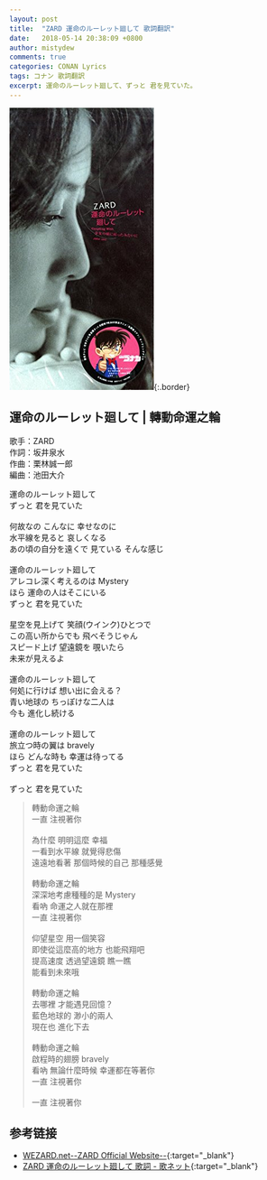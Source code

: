 ```yaml
---
layout: post
title:  "ZARD 運命のルーレット廻して 歌詞翻訳"
date:   2018-05-14 20:38:09 +0800
author: mistydew
comments: true
categories: CONAN Lyrics
tags: コナン 歌詞翻訳
excerpt: 運命のルーレット廻して、ずっと 君を見ていた。
---
```

![JBDJ-1041](/assets/images/cover/dc/JBDJ-1041.jpg){:.border}

## 運命のルーレット廻して | 轉動命運之輪

歌手：ZARD<br>
作詞：坂井泉水<br>
作曲：栗林誠一郎<br>
編曲：池田大介

<div class="lyric-original">
<p>
運命のルーレット廻して<br>
ずっと 君を見ていた<br>
<br>
何故なの こんなに 幸せなのに<br>
水平線を見ると 哀しくなる<br>
あの頃の自分を遠くで 見ている そんな感じ<br>
<br>
運命のルーレット廻して<br>
アレコレ深く考えるのは Mystery<br>
ほら 運命の人はそこにいる<br>
ずっと 君を見ていた<br>
<br>
星空を見上げて 笑顔(ウインク)ひとつで<br>
この高い所からでも 飛べそうじゃん<br>
スピード上げ 望遠鏡を 覗いたら<br>
未来が見えるよ<br>
<br>
運命のルーレット廻して<br>
何処に行けば 想い出に会える？<br>
青い地球の ちっぽけな二人は<br>
今も 進化し続ける<br>
<br>
運命のルーレット廻して<br>
旅立つ時の翼は bravely<br>
ほら どんな時も 幸運は待ってる<br>
ずっと 君を見ていた<br>
<br>
ずっと 君を見ていた
</p>
</div>

<div class="lyric-translation">
<blockquote>
轉動命運之輪<br>
一直 注視著你<br>
<br>
為什麼 明明這麼 幸福<br>
一看到水平線 就覺得悲傷<br>
遠遠地看著 那個時候的自己 那種感覺<br>
<br>
轉動命運之輪<br>
深深地考慮種種的是 Mystery<br>
看吶 命運之人就在那裡<br>
一直 注視著你<br>
<br>
仰望星空 用一個笑容<br>
即使從這麼高的地方 也能飛翔吧<br>
提高速度 透過望遠鏡 瞧一瞧<br>
能看到未來哦<br>
<br>
轉動命運之輪<br>
去哪裡 才能遇見回憶？<br>
藍色地球的 渺小的兩人<br>
現在也 進化下去<br>
<br>
轉動命運之輪<br>
啟程時的翅膀 bravely<br>
看吶 無論什麼時候 幸運都在等著你<br>
一直 注視著你<br>
<br>
一直 注視著你
</blockquote>
</div>

## 参考链接

* [WEZARD.net--ZARD Official Website--](http://wezard.net){:target="_blank"}
* [ZARD 運命のルーレット廻して 歌詞 - 歌ネット](https://www.uta-net.com/song/10497){:target="_blank"}
